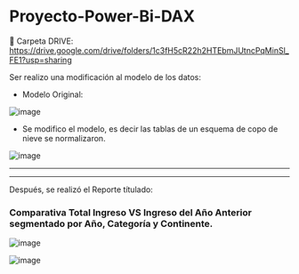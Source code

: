 # Proyecto-Power-Bi-DAX


:file_folder: Carpeta DRIVE: https://drive.google.com/drive/folders/1c3fH5cR22h2HTEbmJUtncPqMinSl_FE1?usp=sharing

Ser realizo una modificación al modelo de los datos:

* Modelo Original:

![image](https://github.com/user-attachments/assets/ec9a8267-b564-47d7-ab18-aa58494651de)

* Se modifico el modelo, es decir las tablas de un esquema de copo de nieve se normalizaron.

![image](https://github.com/user-attachments/assets/6063be91-6c52-49c7-abf2-76cfe47a98eb)

---
---
Después, se realizó el Reporte títulado: 

### **Comparativa Total Ingreso VS Ingreso del Año Anterior segmentado por Año, Categoría y Continente**.


![image](https://github.com/user-attachments/assets/e44c4925-4eb2-4a7d-bbf2-1eb36ed5ac4f)


![image](https://github.com/user-attachments/assets/8dbca439-a21c-470c-bd16-1435c72802bb)
